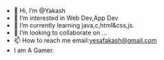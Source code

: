 - 👋 Hi, I’m @Yakash
- 👀 I’m interested in Web Dev,App Dev
- 🌱 I’m currently learning java,c,html&css,js.
- 💞️ I’m looking to collaborate on ...
- 📫 How to reach me email:yesafakash@gmail.com
- I am A Gamer.

<!---
Yakash231/Yakash231 is a ✨ special ✨ repository because its `README.md` (this file) appears on your GitHub profile.
You can click the Preview link to take a look at your changes.
--->
